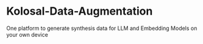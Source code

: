 # Kolosal-Data-Augmentation
One platform to generate synthesis data for LLM and Embedding Models on your own device
